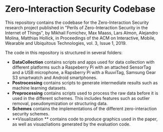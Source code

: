 Zero-Interaction Security Codebase
==================================

This repository contains the codebase for the Zero-Interaction Security research project published in "Perils of Zero-Interaction Security in the Internet of Things", by Mikhail Fomichev, Max Maass, Lars Almon, Alejandro Molina, Matthias Hollick, in Proceedings of the ACM on Interactive, Mobile, Wearable and Ubiquitous Technologies, vol. 3, Issue 1, 2019.

The code in this repository is structured in several folders:

- **DataCollection** contains scripts and apps used for data collection with different platforms such a Raspeberry Pi with an attached SensorTag and a USB microphone, a Rapsberry Pi with a RuuviTag, Samsung Gear S3 smartwatch and Android smartphones. 
- **Postrocessing** contains scripts to generate intermediate results such as machine learning datasets. 
- **Preprocessing** contains scripts used to process the raw data before it is used in the different schemes. This includes features such as outlier removal, pseudonymization or structuring data. 
- **Schemes** contains the implementations of the different zero-interaction security schemes.
- **Visualization ** contains code to produce graphics used in the paper, as well as visuazliations generated by the evaluation code.  

